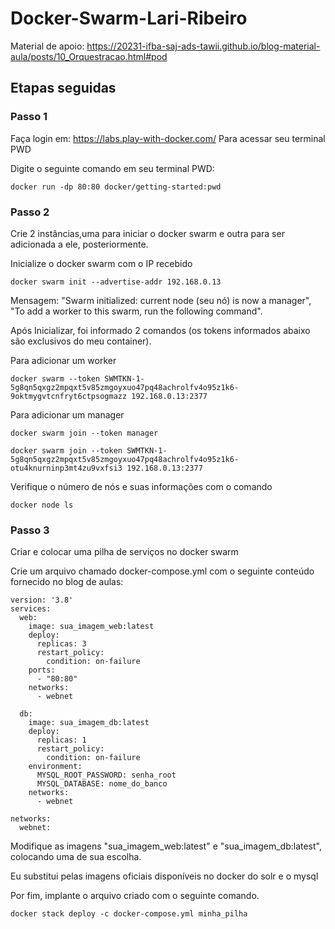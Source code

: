 # Docker-Swarm-Lari-Ribeiro

Material de apoio: https://20231-ifba-saj-ads-tawii.github.io/blog-material-aula/posts/10_Orquestracao.html#pod

## Etapas seguidas

### Passo 1

Faça login em: https://labs.play-with-docker.com/ 
Para acessar seu terminal PWD

Digite o seguinte comando em seu terminal PWD: 
```
docker run -dp 80:80 docker/getting-started:pwd
```
### Passo 2

Crie 2 instâncias,uma para iniciar o docker swarm e outra para ser adicionada a ele, posteriormente.

Inicialize o docker swarm com o IP recebido
```
docker swarm init --advertise-addr 192.168.0.13
```
Mensagem: "Swarm initialized: current node (seu nó) is now a manager", "To add a worker to this swarm, run the following command".

Após Inicializar, foi informado 2 comandos
(os tokens informados abaixo são exclusivos do meu container).

Para adicionar um worker
```
docker swarm --token SWMTKN-1-5g8qn5qxgz2mpqxt5v85zmgoyxuo47pq48achrolfv4o95z1k6-9oktmygvtcnfryt6ctpsogmazz 192.168.0.13:2377
```

Para adicionar um manager
```
docker swarm join --token manager 
```
```
docker swarm join --token SWMTKN-1-5g8qn5qxgz2mpqxt5v85zmgoyxuo47pq48achrolfv4o95z1k6-otu4knurninp3mt4zu9vxfsi3 192.168.0.13:2377
```
Verifique o número de nós e suas informações com o comando
```
docker node ls
```

### Passo 3

Criar e colocar uma pilha de serviços no docker swarm

Crie um arquivo chamado docker-compose.yml com o seguinte conteúdo fornecido no blog de aulas:

```
version: '3.8'
services:
  web:
    image: sua_imagem_web:latest
    deploy:
      replicas: 3
      restart_policy:
        condition: on-failure
    ports:
      - "80:80"
    networks:
      - webnet

  db:
    image: sua_imagem_db:latest
    deploy:
      replicas: 1
      restart_policy:
        condition: on-failure
    environment:
      MYSQL_ROOT_PASSWORD: senha_root
      MYSQL_DATABASE: nome_do_banco
    networks:
      - webnet

networks:
  webnet:
```

Modifique as imagens "sua_imagem_web:latest" e "sua_imagem_db:latest", colocando uma de sua escolha.

Eu substitui pelas imagens oficiais disponíveis no docker do solr e o mysql

Por fim, implante o arquivo criado com o seguinte comando.
```
docker stack deploy -c docker-compose.yml minha_pilha
```


